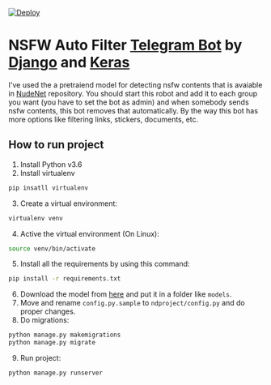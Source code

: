 [![Deploy](https://www.herokucdn.com/deploy/button.svg)](https://dashboard.heroku.com/new?template=https://github.com/devillD/nsfw-autofilter-telegrambot.git)


# NSFW Auto Filter [Telegram Bot](https://core.telegram.org/bots) by [Django](https://www.djangoproject.com/) and [Keras](https://keras.io/)
I've used the a pretraiend model for detecting nsfw contents that is avaiable in [NudeNet](https://github.com/notAI-tech/NudeNet) repository.
You should start this robot and add it to each group you want (you have to set the bot as admin) and when somebody sends nsfw contents, this bot removes that automatically. By the way this bot has more options like filtering links, stickers, documents, etc.

## How to run project
1. Install Python v3.6
2. Install virtualenv
```bash
pip insatll virtualenv
```
3. Create a virtual environment:
```bash
virtualenv venv
```
4. Active the virtual environment (On Linux):
```bash
source venv/bin/activate
```
5. Install all the requirements by using this command:
```bash
pip install -r requirements.txt
```
6. Download the model from [here](https://github.com/bedapudi6788/NudeNet/releases/download/v0/classifier_model) and put it in a folder like `models`.
7. Move and rename `config.py.sample` to `ndproject/config.py` and do proper changes.
8. Do migrations:
```bash
python manage.py makemigrations
python manage.py migrate
```
9. Run project:
```bash
python manage.py runserver
```
